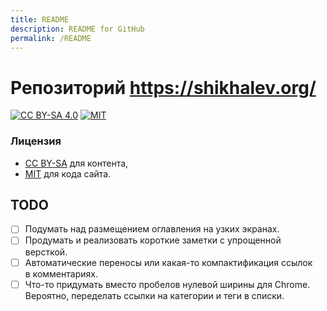 ```yaml
---
title: README
description: README for GitHub
permalink: /README
---
```

# Репозиторий https://shikhalev.org/

[![CC BY-SA 4.0][cc-by-sa-shield]][cc-by-sa]
[![MIT][mit-shield]][mit]

### Лицензия

* [CC BY-SA][cc-by-sa] для контента,
* [MIT][mit] для кода сайта.

[cc-by-sa]: http://creativecommons.org/licenses/by-sa/4.0/
[cc-by-sa-shield]: https://img.shields.io/badge/license-CC%20BY--SA%204.0-yellow
[mit]: LICENSE
[mit-shield]: https://img.shields.io/badge/license-MIT-green

## TODO

- [ ] Подумать над размещением оглавления на узких экранах.
- [ ] Продумать и реализовать короткие заметки с упрощенной версткой.
- [ ] Автоматические переносы или какая-то компактификация ссылок в комментариях.
- [ ] Что-то придумать вместо пробелов нулевой ширины для Chrome. Вероятно, переделать ссылки на категории и теги в списки.
